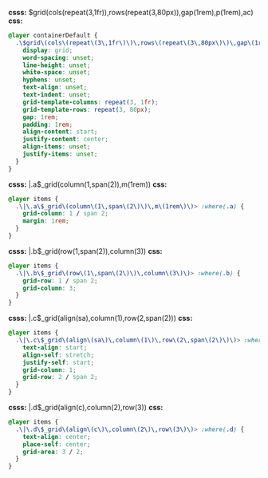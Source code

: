 **csss:** $grid(cols(repeat(3,1fr)),rows(repeat(3,80px)),gap(1rem),p(1rem),ac)
**css:**
```css
@layer containerDefault {
  .\$grid\(cols\(repeat\(3\,1fr\)\)\,rows\(repeat\(3\,80px\)\)\,gap\(1rem\)\,p\(1rem\)\,ac\) {
    display: grid;
    word-spacing: unset;
    line-height: unset;
    white-space: unset;
    hyphens: unset;
    text-align: unset;
    text-indent: unset;
    grid-template-columns: repeat(3, 1fr);
    grid-template-rows: repeat(3, 80px);
    gap: 1rem;
    padding: 1rem;
    align-content: start;
    justify-content: center;
    align-items: unset;
    justify-items: unset;
  }
}
```

**csss:** |.a$_grid(column(1,span(2)),m(1rem))
**css:**
```css
@layer items {
  .\|\.a\$_grid\(column\(1\,span\(2\)\)\,m\(1rem\)\)> :where(.a) {
    grid-column: 1 / span 2;
    margin: 1rem;
  }
}
```

**csss:** |.b$_grid(row(1,span(2)),column(3))
**css:**
```css
@layer items {
  .\|\.b\$_grid\(row\(1\,span\(2\)\)\,column\(3\)\)> :where(.b) {
    grid-row: 1 / span 2;
    grid-column: 3;
  }
}
```

**csss:** |.c$_grid(align(sa),column(1),row(2,span(2)))
**css:**
```css
@layer items {
  .\|\.c\$_grid\(align\(sa\)\,column\(1\)\,row\(2\,span\(2\)\)\)> :where(.c) {
    text-align: start;
    align-self: stretch;
    justify-self: start;
    grid-column: 1;
    grid-row: 2 / span 2;
  }
}
```

**csss:** |.d$_grid(align(c),column(2),row(3))
**css:**
```css
@layer items {
  .\|\.d\$_grid\(align\(c\)\,column\(2\)\,row\(3\)\)> :where(.d) {
    text-align: center;
    place-self: center;
    grid-area: 3 / 2;
  }
}
```